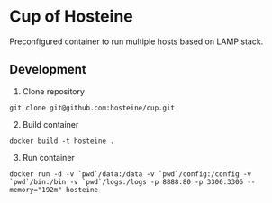 # Cup of Hosteine
Preconfigured container to run multiple hosts based on LAMP stack.

## Development

1. Clone repository
```
git clone git@github.com:hosteine/cup.git
```

2. Build container
```
docker build -t hosteine .
```

3. Run container
```
docker run -d -v `pwd`/data:/data -v `pwd`/config:/config -v `pwd`/bin:/bin -v `pwd`/logs:/logs -p 8888:80 -p 3306:3306 --memory="192m" hosteine
```
